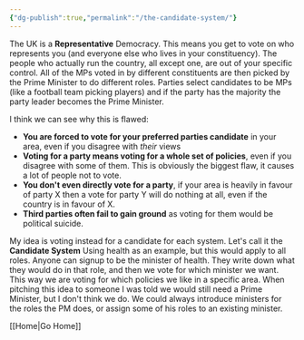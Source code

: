 ```yaml
---
{"dg-publish":true,"permalink":"/the-candidate-system/"}
---
```


The UK is a **Representative** Democracy.
This means you get to vote on who represents you (and everyone else who lives in your constituency). The people who actually run the country, all except one, are out of your specific control.
All of the MPs voted in by different constituents are then picked by the Prime Minister to do different roles.
Parties select candidates to be MPs (like a football team picking players) and if the party has the majority the party leader becomes the Prime Minister.

I think we can see why this is flawed:

- **You are forced to vote for your preferred parties candidate** in your area, even if you disagree with *their* views
- **Voting for a party means voting for a whole set of policies**, even if you disagree with some of them. This is obviously the biggest flaw, it causes a lot of people not to vote.
- **You don't even directly vote for a party**, if your area is heavily in favour of party X then a vote for party Y will do nothing at all, even if the country is in favour of X.
- **Third parties often fail to gain ground** as voting for them would be political suicide.

My idea is voting instead for a candidate for each system.
Let's call it the **Candidate System**
Using health as an example, but this would apply to all roles. Anyone can signup to be the minister of health. They write down what they would do in that role, and then we vote for which minister we want. This way we are voting for which policies we like in a specific area. When pitching this idea to someone I was told we would still need a Prime Minister, but I don't think we do. We could always introduce ministers for the roles the PM does, or assign some of his roles to an existing minister.

[[Home\|Go Home]]